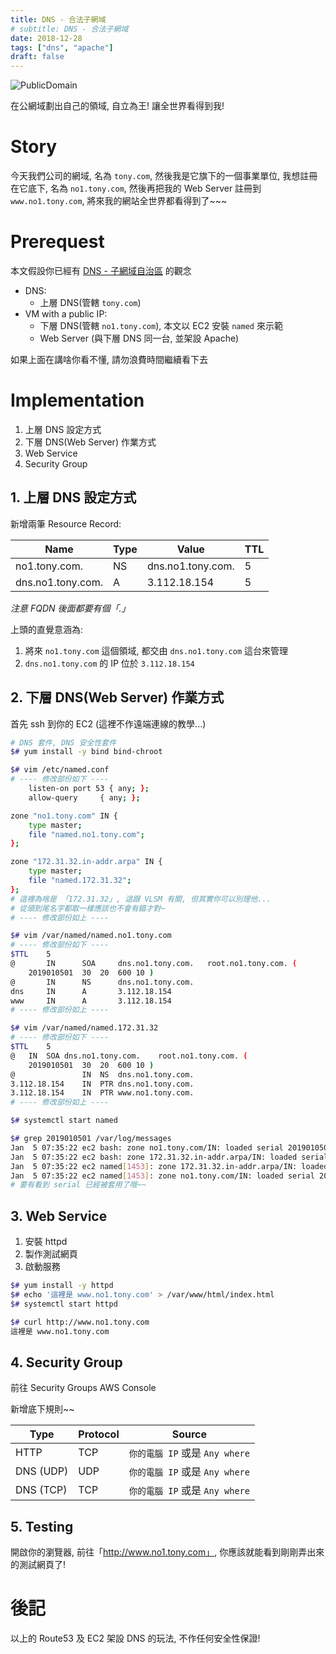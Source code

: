 ```yaml
---
title: DNS - 合法子網域
# subtitle: DNS - 合法子網域
date: 2018-12-28
tags: ["dns", "apache"]
draft: false
---
```


![PublicDomain](/images/2018/12/public-subdomain.png)

在公網域劃出自己的領域, 自立為王! 讓全世界看得到我!

<!--more-->

# Story

今天我們公司的網域, 名為 `tony.com`, 然後我是它旗下的一個事業單位, 我想註冊在它底下, 名為 `no1.tony.com`, 然後再把我的 Web Server 註冊到 `www.no1.tony.com`, 將來我的網站全世界都看得到了~~~


# Prerequest

本文假設你已經有 [DNS - 子網域自治區](/post/2018-12-27-dns_sub-domain) 的觀念

- DNS:
    - 上層 DNS(管轄 `tony.com`)
- VM with a public IP:
    - 下層 DNS(管轄 `no1.tony.com`), 本文以 EC2 安裝 `named` 來示範
    - Web Server (與下層 DNS 同一台, 並架設 Apache)

如果上面在講啥你看不懂, 請勿浪費時間繼續看下去


# Implementation

1. 上層 DNS 設定方式
2. 下層 DNS(Web Server) 作業方式
3. Web Service
4. Security Group


## 1. 上層 DNS 設定方式

新增兩筆 Resource Record:

Name              | Type | Value             | TTL
------------------| ---- | ------------------| ----
no1.tony.com.     | NS   | dns.no1.tony.com. | 5
dns.no1.tony.com. | A    | 3.112.18.154      | 5

*注意 FQDN 後面都要有個「.」*

上頭的直覺意涵為:

1. 將來 `no1.tony.com` 這個領域, 都交由 `dns.no1.tony.com` 這台來管理
2. `dns.no1.tony.com` 的 IP 位於 `3.112.18.154`


## 2. 下層 DNS(Web Server) 作業方式

首先 ssh 到你的 EC2 (這裡不作遠端連線的教學...)

```sh
# DNS 套件, DNS 安全性套件
$# yum install -y bind bind-chroot

$# vim /etc/named.conf
# ---- 修改部份如下 ----
    listen-on port 53 { any; };
    allow-query     { any; };

zone "no1.tony.com" IN {
    type master;
    file "named.no1.tony.com";
};

zone "172.31.32.in-addr.arpa" IN {
    type master;
    file "named.172.31.32";
};
# 這裡為啥是 「172.31.32」, 這跟 VLSM 有關, 但其實你可以別理他...
# 從頭到尾名字都取一樣應該也不會有錯才對~
# ---- 修改部份如上 ----

$# vim /var/named/named.no1.tony.com
# ---- 修改部份如下 ----
$TTL    5
@       IN      SOA     dns.no1.tony.com.   root.no1.tony.com. (
    2019010501  30  20  600 10 )
@       IN      NS      dns.no1.tony.com.
dns     IN      A       3.112.18.154
www     IN      A       3.112.18.154
# ---- 修改部份如上 ----

$# vim /var/named/named.172.31.32
# ---- 修改部份如下 ----
$TTL    5
@   IN  SOA dns.no1.tony.com.    root.no1.tony.com. (
    2019010501  30  20  600 10 )
@               IN  NS  dns.no1.tony.com.
3.112.18.154    IN  PTR dns.no1.tony.com.
3.112.18.154    IN  PTR www.no1.tony.com.
# ---- 修改部份如上 ----

$# systemctl start named

$# grep 2019010501 /var/log/messages
Jan  5 07:35:22 ec2 bash: zone no1.tony.com/IN: loaded serial 2019010501
Jan  5 07:35:22 ec2 bash: zone 172.31.32.in-addr.arpa/IN: loaded serial 2019010501
Jan  5 07:35:22 ec2 named[1453]: zone 172.31.32.in-addr.arpa/IN: loaded serial 2019010501
Jan  5 07:35:22 ec2 named[1453]: zone no1.tony.com/IN: loaded serial 2019010501
# 要有看到 serial 已經被套用了哦~~
```

## 3. Web Service

1. 安裝 httpd
2. 製作測試網頁
3. 啟動服務

```sh
$# yum install -y httpd
$# echo '這裡是 www.no1.tony.com' > /var/www/html/index.html
$# systemctl start httpd

$# curl http://www.no1.tony.com
這裡是 www.no1.tony.com
```


## 4. Security Group

前往 Security Groups AWS Console

新增底下規則~~

Type      | Protocol | Source
--------- | -------- | ---------
HTTP      | TCP      | `你的電腦 IP` 或是 `Any where`
DNS (UDP) | UDP      | `你的電腦 IP` 或是 `Any where`
DNS (TCP) | TCP      | `你的電腦 IP` 或是 `Any where`

## 5. Testing

開啟你的瀏覽器, 前往「http://www.no1.tony.com」, 你應該就能看到剛剛弄出來的測試網頁了!


# 後記

以上的 Route53 及 EC2 架設 DNS 的玩法, 不作任何安全性保證!

